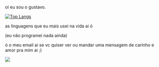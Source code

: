 oi eu sou o gustavo.

<div style="width: 200px;">
<a href="https://github.com/Gostavinhu/github-readme-stats">
  <img src="https://github-readme-stats.vercel.app/api/top-langs/?username=Gostavinhu&langs_count=8" alt="Top Langs" />
</a>
</div>

as linguagens que eu mais usei na vida ai ó

(eu não programei nada ainda)


ó o meu email ai se vc quiser ver ou mandar uma mensagem de carinho e amor pra mim ai ;)

<a href="mailto:gustavogueiros2312@gmail.com">
<img src="https://img.shields.io/badge/Gmail-D14836?style=for-the-badge&logo=gmail&logoColor=white"/>
</a>
